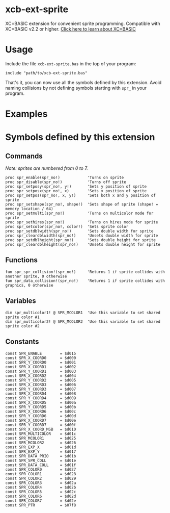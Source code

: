 # xcb-ext-sprite
XC=BASIC extension for convenient sprite programming. Compatible with XC=BASIC v2.2 or higher. [Click here to learn about XC=BASIC](https://xc-basic.net)

# Usage

Include the file `xcb-ext-sprite.bas` in the top of your program:

    include "path/to/xcb-ext-sprite.bas"
    
That's it, you can now use all the symbols defined by this extension. Avoid naming collisions by not defining symbols starting with `spr_` in your program. 

# Examples

# Symbols defined by this extension

## Commands

*Note: sprites are numbered from 0 to 7.*

	proc spr_enable(spr_no!)			'Turns on sprite
	proc spr_disable(spr_no!)			'Turns off sprite
	proc spr_setposy(spr_no!, y!)		'Sets y position of sprite
	proc spr_setposx(spr_no!, x)		'Sets x position of sprite
	proc spr_setpos(spr_no!, x, y!)		'Sets both x and y position of sprite
	proc spr_setshape(spr_no!, shape!)	'Sets shape of sprite (shape! = memory location / 64)
	proc spr_setmulti(spr_no!)			'Turns on multicolor mode for sprite
	proc spr_sethires(spr_no!)			'Turns on hires mode for sprite
	proc spr_setcolor(spr_no!, color!)	'Sets sprite color
	proc spr_setdblwidth(spr_no!)		'Sets double width for sprite
	proc spr_cleardblwidth(spr_no!)		'Unsets double width for sprite
	proc spr_setdblheight(spr_no!)		'Sets double height for sprite
	proc spr_cleardblheight(spr_no!)	'Unsets double height for sprite
	
## Functions

	fun spr_spr_collision!(spr_no!) 	'Returns 1 if sprite collides with another sprite, 0 otherwise
	fun spr_data_collision!(spr_no!) 	'Returns 1 if sprite collides with graphics, 0 otherwise

## Variables

	dim spr_multicolor1! @ SPR_MCOLOR1	'Use this variable to set shared sprite color #1
	dim spr_multicolor2! @ SPR_MCOLOR2	'Use this variable to set shared sprite color #2

## Constants

	const SPR_ENABLE        = $d015 
	const SPR_X_COORD0      = $d000
	const SPR_Y_COORD0      = $d001
	const SPR_X_COORD1      = $d002
	const SPR_Y_COORD1      = $d003
	const SPR_X_COORD2      = $d004
	const SPR_Y_COORD2      = $d005
	const SPR_X_COORD3      = $d006
	const SPR_Y_COORD3      = $d007
	const SPR_X_COORD4      = $d008
	const SPR_Y_COORD4      = $d009
	const SPR_X_COORD5      = $d00a
	const SPR_Y_COORD5      = $d00b
	const SPR_X_COORD6      = $d00c
	const SPR_Y_COORD6      = $d00d
	const SPR_X_COORD7      = $d00e
	const SPR_Y_COORD7      = $d00f
	const SPR_X_COORD_MSB   = $d010
	const SPR_MULTICOLOR    = $d01c
	const SPR_MCOLOR1       = $d025
	const SPR_MCOLOR2       = $d026
	const SPR_EXP_X         = $d01d
	const SPR_EXP_Y         = $d017
	const SPR_DATA_PRIO     = $d01b
	const SPR_SPR_COLL      = $d01e
	const SPR_DATA_COLL     = $d01f
	const SPR_COLOR0        = $d027
	const SPR_COLOR1        = $d028
	const SPR_COLOR2        = $d029
	const SPR_COLOR3        = $d02a
	const SPR_COLOR4        = $d02b
	const SPR_COLOR5        = $d02c
	const SPR_COLOR6        = $d02d
	const SPR_COLOR7        = $d02e
	const SPR_PTR           = $07f8   

